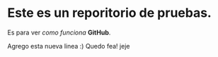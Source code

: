 # Este es un reporitorio de pruebas.

Es para ver *como funciona* **GitHub**.

Agrego esta nueva linea :) Quedo fea! jeje
